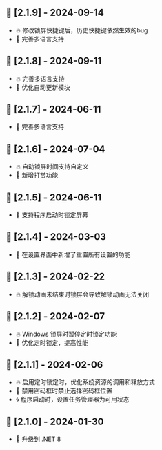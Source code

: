 ## 🚀 [2.1.9] - 2024-09-14
* 🔥 修改锁屏快捷键后，历史快捷键依然生效的bug
* 🌈 完善多语言支持

## 🚀 [2.1.8] - 2024-09-11
* 🔥 完善多语言支持
* 🌈 优化自动更新模块

## 🚀 [2.1.7] - 2024-06-11
* 🌈 完善多语言支持

## 🚀 [2.1.6] - 2024-07-04
* 🔥 自动锁屏时间支持自定义
* 🌈 新增打赏功能

## 🚀 [2.1.5] - 2024-06-11
* 🌈 支持程序启动时锁定屏幕

## 🚀 [2.1.4] - 2024-03-03
* 🌈 在设置界面中新增了重置所有设置的功能

## 🚀 [2.1.3] - 2024-02-22
* 🔥 解锁动画未结束时锁屏会导致解锁动画无法关闭

## 🚀 [2.1.2] - 2024-02-07
* 🔥 Windows 锁屏时暂停定时锁定功能
* 🌈 优化定时锁定，提高性能

## 🚀 [2.1.1] - 2024-02-06
* 🔥 启用定时锁定时，优化系统资源的调用和释放方式
* 🌈 禁用密码框时禁止选择密码框位置
* 🌀 程序启动时，设置任务管理器为可用状态

## 🚀 [2.1.0] - 2024-01-30
* 🌈 升级到 .NET 8
